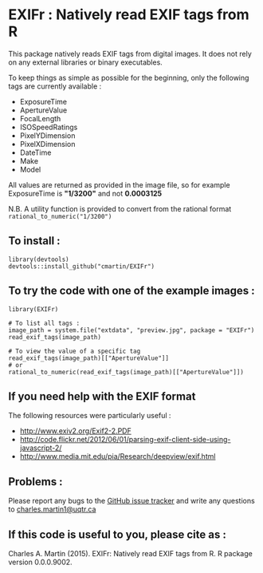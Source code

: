 # EXIFr : Natively read EXIF tags from R

This package natively reads EXIF tags from digital images. It does not rely on any external libraries or binary executables.

To keep things as simple as possible for the beginning, only the following tags are currently available :

* ExposureTime
* ApertureValue
* FocalLength
* ISOSpeedRatings
* PixelYDimension
* PixelXDimension
* DateTime
* Make
* Model

All values are returned as provided in the image file, so for example ExposureTime is **"1/3200"** and not **0.0003125**

N.B. A utility function is provided to convert from the rational format `rational_to_numeric("1/3200")`

## To install : 
```{r}
library(devtools)
devtools::install_github("cmartin/EXIFr")
```

## To try the code with one of the example images : 
```{r}
library(EXIFr)

# To list all tags : 
image_path = system.file("extdata", "preview.jpg", package = "EXIFr")
read_exif_tags(image_path)

# To view the value of a specific tag
read_exif_tags(image_path)[["ApertureValue"]]
# or
rational_to_numeric(read_exif_tags(image_path)[["ApertureValue"]])

```

## If you need help with the EXIF format
The following resources were particularly useful :

* http://www.exiv2.org/Exif2-2.PDF
* http://code.flickr.net/2012/06/01/parsing-exif-client-side-using-javascript-2/
* http://www.media.mit.edu/pia/Research/deepview/exif.html

## Problems : 
Please report any bugs to the [GitHub issue tracker](https://github.com/cmartin/EXIFr/issues) and write any questions to <charles.martin1@uqtr.ca>

## If this code is useful to you, please cite as : 
Charles A. Martin (2015). EXIFr: Natively read EXIF tags from R. R package version 0.0.0.9002.
